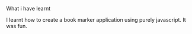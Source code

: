 What i have learnt 

I learnt how to create a book marker application using purely javascript. It was fun.
